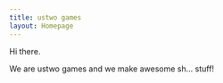 ```yaml
---
title: ustwo games
layout: Homepage
---
```


Hi there.

We are ustwo games and we make awesome sh... stuff!
